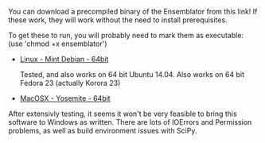 You can download a precompiled binary of the Ensemblator from this link!
If these work, they will work without the need to install prerequisites.

To get these to run, you will probably need to mark them as executable: (use 'chmod +x ensemblator')

* [Linux - Mint Debian - 64bit](https://www.dropbox.com/s/eypfkqg2109crwu/ensemblator?dl=0)
  
   Tested, and also works on 64 bit Ubuntu 14.04.
   Also works on 64 bit Fedora 23 (actually Korora 23)

* [MacOSX - Yosemite - 64bit](https://www.dropbox.com/s/8j2u0fho89vnbxn/ensemblator_mac?dl=0)


After extensivly testing, it seems it won't be very feasible to bring this software to Windows as written. There are lots of IOErrors and Permission problems, as well as build environment issues with SciPy. 
